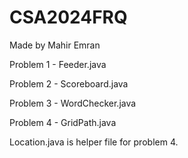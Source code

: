 # CSA2024FRQ
Made by Mahir Emran

Problem 1 - Feeder.java

Problem 2 - Scoreboard.java

Problem 3 - WordChecker.java

Problem 4 - GridPath.java


Location.java is helper file for problem 4.
